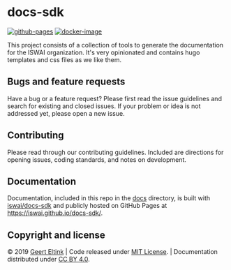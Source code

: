 # docs-sdk

[![github-pages](https://github.com/iswai/docs-sdk/workflows/github-pages/badge.svg)](https://github.com/iswai/docs-sdk/actions)
[![docker-image](https://github.com/iswai/docs-sdk/workflows/docker-image/badge.svg)](https://github.com/iswai/docs-sdk/actions)

This project consists of a collection of tools to generate the documentation
for the ISWAI organization. It's very opinionated and contains hugo templates
and css files as we like them.

## Bugs and feature requests

Have a bug or a feature request? Please first read the issue guidelines and search for existing and closed issues.
If your problem or idea is not addressed yet, please open a new issue.

## Contributing

Please read through our contributing guidelines. Included are directions for opening issues, coding standards,
and notes on development.

## Documentation

Documentation, included in this repo in the [docs](https://github.com/iswai/docs-sdk/tree/master/docs) directory, is
built with [iswai/docs-sdk](https://iswai.github.io/docs-sdk/) and publicly hosted on GitHub Pages at
<https://iswai.github.io/docs-sdk/>.

## Copyright and license

© 2019 [Geert Eltink](https://www.elt.ink/) |
Code released under [MIT License](https://github.com/iswai/docs-sdk/blob/master/LICENSE.md). |
Documentation distributed under [CC BY 4.0](https://creativecommons.org/licenses/by/4.0/).

